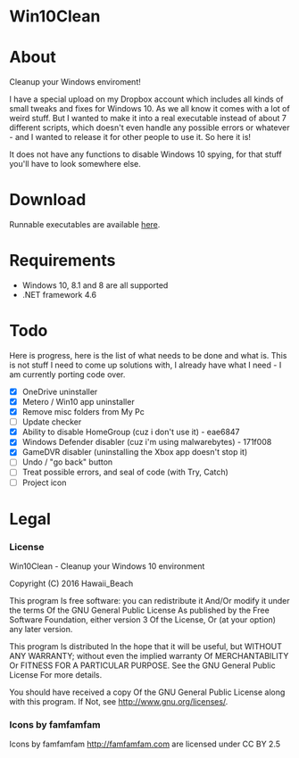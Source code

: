 # Win10Clean

# About
Cleanup your Windows enviroment!

I have a special upload on my Dropbox account which includes all kinds of small tweaks and fixes for Windows 10. As we all know it comes with a lot of weird stuff.
But I wanted to make it into a real executable instead of about 7 different scripts, which doesn't even handle any possible errors or whatever - and I wanted to release it for other people to use it. So here it is!

It does not have any functions to disable Windows 10 spying, for that stuff you'll have to look somewhere else.

# Download
Runnable executables are available [here](https://github.com/ElPumpo/Win10Clean/releases).

# Requirements
+ Windows 10, 8.1 and 8 are all supported
+ .NET framework 4.6

# Todo
Here is progress, here is the list of what needs to be done and what is. This is not stuff I need to come up solutions with, I already have what I need - I am currently porting code over.
- [x] OneDrive uninstaller
- [x] Metero / Win10 app uninstaller
- [x] Remove misc folders from My Pc
- [ ] Update checker
- [x] Ability to disable HomeGroup (cuz i don't use it) - eae6847
- [x] Windows Defender disabler (cuz i'm using malwarebytes) - 171f008
- [x] GameDVR disabler (uninstalling the Xbox app doesn't stop it)
- [ ] Undo / "go back" button
- [ ] Treat possible errors, and seal of code (with Try, Catch)
- [ ] Project icon

# Legal

### License
Win10Clean - Cleanup your Windows 10 environment

Copyright (C) 2016 Hawaii_Beach

This program Is free software: you can redistribute it And/Or modify
it under the terms Of the GNU General Public License As published by
the Free Software Foundation, either version 3 Of the License, Or
(at your option) any later version.

This program Is distributed In the hope that it will be useful,
but WITHOUT ANY WARRANTY; without even the implied warranty Of
MERCHANTABILITY Or FITNESS FOR A PARTICULAR PURPOSE.  See the
GNU General Public License For more details.

You should have received a copy Of the GNU General Public License
along with this program.  If Not, see <http://www.gnu.org/licenses/>.

### Icons by famfamfam
Icons by famfamfam <http://famfamfam.com> are licensed under CC BY 2.5
